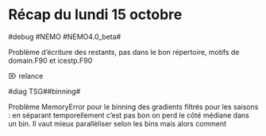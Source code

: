 # Récap du lundi 15 octobre
 #debug #NEMO #NEMO4.0_beta# 

Problème d’écriture des restants, pas dans le bon répertoire, motifs de domain.F90 et icestp.F90

⌦ relance

#diag TSG##binning#

Problème MemoryError pour le binning des gradients filtrés pour les saisons : en séparant temporellement c’est pas bon on perd le côté médiane dans un bin. Il vaut mieux parallèliser selon les bins  mais alors comment 